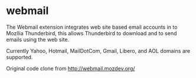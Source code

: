 # webmail
The Webmail extension integrates web site based email accounts in to Mozllia Thunderbird, this allows Thunderbird to download and to send emails using the web site.

Currently Yahoo, Hotmail, MailDotCom, Gmail, Libero, and AOL domains are supported. 

Original code clone from http://webmail.mozdev.org/

